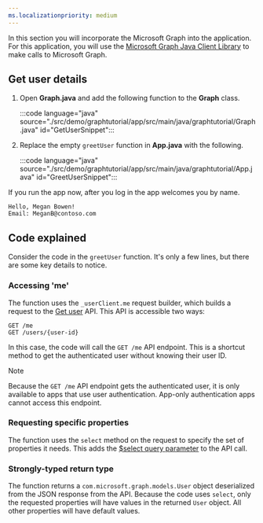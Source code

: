 ```yaml
---
ms.localizationpriority: medium
---
```


<!-- markdownlint-disable MD041 -->

In this section you will incorporate the Microsoft Graph into the application. For this application, you will use the [Microsoft Graph Java Client Library](https://github.com/microsoftgraph/msgraph-sdk-java) to make calls to Microsoft Graph.

## Get user details

1. Open **Graph.java** and add the following function to the **Graph** class.

    :::code language="java" source="./src/demo/graphtutorial/app/src/main/java/graphtutorial/Graph.java" id="GetUserSnippet":::

1. Replace the empty `greetUser` function in **App.java** with the following.

    :::code language="java" source="./src/demo/graphtutorial/app/src/main/java/graphtutorial/App.java" id="GreetUserSnippet":::

If you run the app now, after you log in the app welcomes you by name.

```Shell
Hello, Megan Bowen!
Email: MeganB@contoso.com
```

## Code explained

Consider the code in the `greetUser` function. It's only a few lines, but there are some key details to notice.

### Accessing 'me'

The function uses the `_userClient.me` request builder, which builds a request to the [Get user](/graph/api/user-get) API. This API is accessible two ways:

```http
GET /me
GET /users/{user-id}
```

In this case, the code will call the `GET /me` API endpoint. This is a shortcut method to get the authenticated user without knowing their user ID.

> [!NOTE]
> Because the `GET /me` API endpoint gets the authenticated user, it is only available to apps that use user authentication. App-only authentication apps cannot access this endpoint.

### Requesting specific properties

The function uses the `select` method on the request to specify the set of properties it needs. This adds the [$select query parameter](/graph/query-parameters#select-parameter) to the API call.

### Strongly-typed return type

The function returns a `com.microsoft.graph.models.User` object deserialized from the JSON response from the API. Because the code uses `select`, only the requested properties will have values in the returned `User` object. All other properties will have default values.
